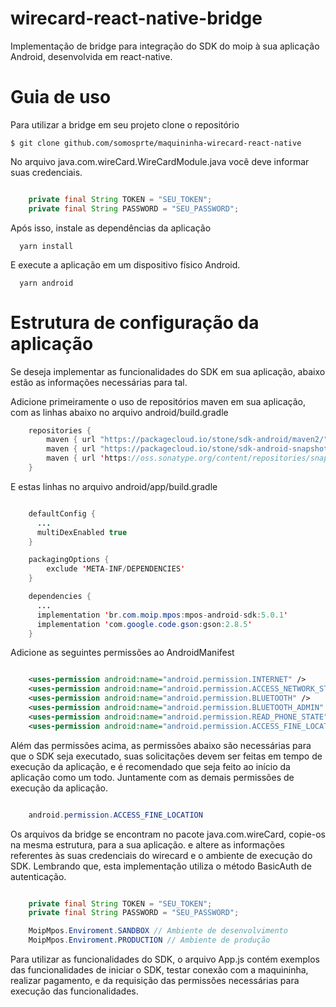 # wirecard-react-native-bridge

Implementação de bridge para integração do SDK do moip à sua aplicação Android, desenvolvida em react-native.

# Guia de uso

Para utilizar a bridge em seu projeto clone o repositório

```
$ git clone github.com/somosprte/maquininha-wirecard-react-native
```

No arquivo java.com.wireCard.WireCardModule.java você deve informar suas credenciais.

```java

    private final String TOKEN = "SEU_TOKEN";
    private final String PASSWORD = "SEU_PASSWORD";
```

Após isso, instale as dependências da aplicação

```
  yarn install
```

E execute a aplicação em um dispositivo físico Android.

```
  yarn android
```

# Estrutura de configuração da aplicação

Se deseja implementar as funcionalidades do SDK em sua aplicação, abaixo estão as informações necessárias para tal.

Adicione primeiramente o uso de repositórios maven em sua aplicação, com as linhas abaixo no arquivo android/build.gradle

```java
    repositories {
        maven { url "https://packagecloud.io/stone/sdk-android/maven2/" }
        maven { url "https://packagecloud.io/stone/sdk-android-snapshot/maven2" }
        maven { url 'https://oss.sonatype.org/content/repositories/snapshots/' }
    }
```

E estas linhas no arquivo android/app/build.gradle

```java

    defaultConfig {
      ...
      multiDexEnabled true
    }

    packagingOptions {
        exclude 'META-INF/DEPENDENCIES'
    }

    dependencies {
      ...
      implementation 'br.com.moip.mpos:mpos-android-sdk:5.0.1'
      implementation 'com.google.code.gson:gson:2.8.5'
    }
```

Adicione as seguintes permissões ao AndroidManifest

```xml

    <uses-permission android:name="android.permission.INTERNET" />
    <uses-permission android:name="android.permission.ACCESS_NETWORK_STATE" />
    <uses-permission android:name="android.permission.BLUETOOTH" />
    <uses-permission android:name="android.permission.BLUETOOTH_ADMIN" />
    <uses-permission android:name="android.permission.READ_PHONE_STATE" />
    <uses-permission android:name="android.permission.ACCESS_FINE_LOCATION" />
```

Além das permissões acima, as permissões abaixo são necessárias para que o SDK seja executado, suas solicitações devem ser feitas em tempo de execução da aplicação, e é recomendado que seja feito ao início da aplicação como um todo. Juntamente com as demais permissões de execução da aplicação.

```java

    android.permission.ACCESS_FINE_LOCATION
```

Os arquivos da bridge se encontram no pacote java.com.wireCard, copie-os na mesma estrutura, para a sua aplicação. e altere as informações referentes às suas credenciais do wirecard e o ambiente de execução do SDK. Lembrando que, esta implementação utiliza o método BasicAuth de autenticação.

```java

    private final String TOKEN = "SEU_TOKEN";
    private final String PASSWORD = "SEU_PASSWORD";

    MoipMpos.Enviroment.SANDBOX // Ambiente de desenvolvimento
    MoipMpos.Enviroment.PRODUCTION // Ambiente de produção
```

Para utilizar as funcionalidades do SDK, o arquivo App.js contém exemplos das funcionalidades de iniciar o SDK, testar conexão com a maquininha, realizar pagamento, e da requisição das permissões necessárias para execução das funcionalidades.
